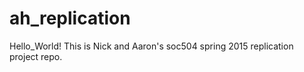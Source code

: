 # ah_replication
Hello_World!
This is Nick and Aaron's soc504 spring 2015 replication project repo.

